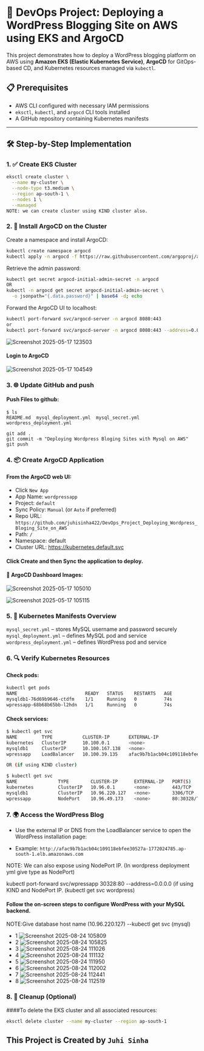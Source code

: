 # 🚀 DevOps Project: Deploying a WordPress Blogging Site on AWS using EKS and ArgoCD

This project demonstrates how to deploy a WordPress blogging platform on AWS using **Amazon EKS (Elastic Kubernetes Service)**, **ArgoCD** for GitOps-based CD, and Kubernetes resources managed via `kubectl`.

## 📋 Prerequisites

- AWS CLI configured with necessary IAM permissions  
- `eksctl`, `kubectl`, and `argocd` CLI tools installed  
- A GitHub repository containing Kubernetes manifests  

---

## 🛠️ Step-by-Step Implementation

### 1. ✅ Create EKS Cluster

```bash
eksctl create cluster \
  --name my-cluster \
  --node-type t3.medium \
  --region ap-south-1 \
  --nodes 1 \
  --managed
NOTE: we can create cluster using KIND cluster also.
```

### 2. 🚀 Install ArgoCD on the Cluster
Create a namespace and install ArgoCD:
``` bash
kubectl create namespace argocd
kubectl apply -n argocd -f https://raw.githubusercontent.com/argoproj/argo-cd/stable/manifests/install.yaml
```
Retrieve the admin password:
```bash
kubectl get secret argocd-initial-admin-secret -n argocd
OR
kubectl -n argocd get secret argocd-initial-admin-secret \
  -o jsonpath="{.data.password}" | base64 -d; echo
```
Forward the ArgoCD UI to localhost:
```bash
kubectl port-forward svc/argocd-server -n argocd 8080:443
or
kubectl port-forward svc/argocd-server -n argocd 8080:443 --address=0.0.0.0
```
![Screenshot 2025-05-17 123503](https://github.com/user-attachments/assets/23cd4539-4053-4c78-b706-4dc9f644586b)

#### Login to ArgoCD
![Screenshot 2025-05-17 104549](https://github.com/user-attachments/assets/e580319b-ed6e-4a9f-90fe-d6485be83ed0)

### 3. 🌐 Update GitHub and push
#### Push Files to github: 
```
$ ls
README.md  mysql_deployment.yml  mysql_secret.yml  wordpress_deployment.yml

git add .
git commit -m "Deploying Wordpress Bloging Sites with Mysql on AWS"
git push
```

### 4. 📦 Create ArgoCD Application
#### From the ArgoCD web UI:
- Click `New App`
- App Name: `wordpressapp`
- Project: `default`
- Sync Policy: `Manual` (or `Auto` if preferred)
- Repo URL: `https://github.com/juhisinha422/DevOps_Project_Deploying_Wordpress_Bloging_Site_on_AWS`
- Path: `/`
- Namespace: default
- Cluster URL: https://kubernetes.default.svc
#### Click Create and then Sync the application to deploy.  

#### 🚀 ArgoCD Dashboard Images:
![Screenshot 2025-05-17 105010](https://github.com/user-attachments/assets/f13637a3-8ea3-4b53-af9d-836f814a3416)

![Screenshot 2025-05-17 105115](https://github.com/user-attachments/assets/2e576601-d3ce-4dae-8118-ea840dd37e9d)


### 5. 🧱 Kubernetes Manifests Overview
 
`mysql_secret.yml` – stores MySQL username and password securely  
`mysql_deployment.yml` – defines MySQL pod and service  
`wordpress_deployment.yml` – defines WordPress pod and service

### 6. 🔍 Verify Kubernetes Resources
#### Check pods:
```bash
kubectl get pods
NAME                         READY   STATUS    RESTARTS   AGE
mysqldb1-76d69b9646-ctdfm    1/1     Running   0          74s
wpressapp-68b68b65bb-l2hdn   1/1     Running   0          74s
```
#### Check services:
```bash
$ kubectl get svc
NAME         TYPE           CLUSTER-IP       EXTERNAL-IP                                                                PORT(S)        AGE
kubernetes   ClusterIP      10.100.0.1       <none>                                                                     443/TCP        2m23s
mysqldb1     ClusterIP      10.100.167.138   <none>                                                                     3306/TCP       47s
wpressapp    LoadBalancer   10.100.39.135    afac9b7b1acb04c109118ebfee30527a-1772024785.ap-south-1.elb.amazonaws.com   80:31034/TCP   47s

OR (if using KIND cluster)

$ kubectl get svc
NAME               TYPE        CLUSTER-IP      EXTERNAL-IP   PORT(S)          AGE
kubernetes         ClusterIP   10.96.0.1       <none>        443/TCP          155m
mysqldb1           ClusterIP   10.96.220.127   <none>        3306/TCP         55m
wpressapp          NodePort    10.96.49.173    <none>        80:30328/TCP     80s

```

### 7. 🌍 Access the WordPress Blog
- Use the external IP or DNS from the LoadBalancer service to open the WordPress installation page:

- Example:
`http://afac9b7b1acb04c109118ebfee30527a-1772024785.ap-south-1.elb.amazonaws.com`

NOTE: We can also expose using NodePort IP. (In wordpress deployment yml give type as NodePort)

 kubectl port-forward svc/wpressapp 30328:80 --address=0.0.0.0 (if using KIND and NodePort IP. (kubectl get svc wordpress)

#### Follow the on-screen steps to configure WordPress with your MySQL backend.

NOTE:Give database host name (10.96.220.127) --kubectl get svc (mysql)
- 1 ![Screenshot 2025-08-24 105809](https://github.com/user-attachments/assets/c164707f-87c4-4b85-9c0d-9bfbb85f15fd)
- 2 ![Screenshot 2025-08-24 105825](https://github.com/user-attachments/assets/5e3aecac-a097-4b9b-a6a1-e6bd37fad15e)
- 3 ![Screenshot 2025-08-24 111026](https://github.com/user-attachments/assets/ecc1dcd5-e451-4522-8dae-271cb1bfa844)
- 4 ![Screenshot 2025-08-24 111132](https://github.com/user-attachments/assets/6cebdc93-b49b-4ca1-83b2-623a06743521)
- 5 ![Screenshot 2025-08-24 111950](https://github.com/user-attachments/assets/94a1cab2-23cb-4119-b36e-c7bd898930ac)
- 6 ![Screenshot 2025-08-24 112002](https://github.com/user-attachments/assets/289deaa8-9d6d-442e-9970-a0795850682d)
- 7 ![Screenshot 2025-08-24 112441](https://github.com/user-attachments/assets/be20fcbb-8a4a-4fb3-b048-e8337f11c30d)
- 8 ![Screenshot 2025-08-24 112519](https://github.com/user-attachments/assets/7e0aa8f3-239e-4023-afdf-1586dca81b26)


### 8. 🧹 Cleanup (Optional)
####To delete the EKS cluster and all associated resources:

```bash
eksctl delete cluster --name my-cluster --region ap-south-1
```
## This Project is Created by `Juhi Sinha`
